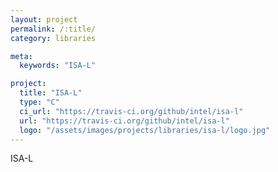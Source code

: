 ```yaml
---
layout: project
permalink: /:title/
category: libraries

meta:
  keywords: "ISA-L"

project:
  title: "ISA-L"
  type: "C"
  ci_url: "https://travis-ci.org/github/intel/isa-l"
  url: "https://travis-ci.org/github/intel/isa-l"
  logo: "/assets/images/projects/libraries/isa-l/logo.jpg"
---
```


<p>ISA-L</p>
